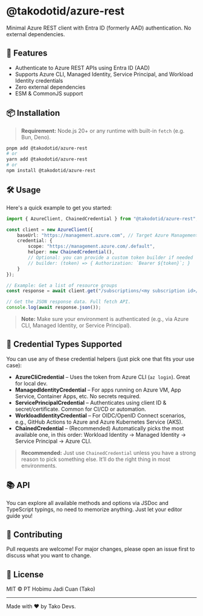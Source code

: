# @takodotid/azure-rest

Minimal Azure REST client with Entra ID (formerly AAD) authentication. No external dependencies.

## 🚀 Features

- Authenticate to Azure REST APIs using Entra ID (AAD)
- Supports Azure CLI, Managed Identity, Service Principal, and Workload Identity credentials
- Zero external dependencies
- ESM & CommonJS support

## 📦 Installation

> **Requirement:** Node.js 20+ or any runtime with built-in `fetch` (e.g. Bun, Deno).

```sh
pnpm add @takodotid/azure-rest
# or
yarn add @takodotid/azure-rest
# or
npm install @takodotid/azure-rest
```

## 🛠️ Usage

Here's a quick example to get you started:

```ts
import { AzureClient, ChainedCredential } from "@takodotid/azure-rest";

const client = new AzureClient({
	baseUrl: "https://management.azure.com", // Target Azure Management REST API endpoint
	credential: {
        scope: "https://management.azure.com/.default",
        helper: new ChainedCredential(),
        // Optional: you can provide a custom token builder if needed
        // builder: (token) => { Authorization: `Bearer ${token}`; }
    }
});

// Example: Get a list of resource groups
const response = await client.get("/subscriptions/<my subscription id>/resourcegroups?api-version=2022-09-01");

// Get the JSON response data. Full fetch API.
console.log(await response.json());
```

> **Note:** Make sure your environment is authenticated (e.g., via Azure CLI, Managed Identity, or Service Principal).

## 🧩 Credential Types Supported

You can use any of these credential helpers (just pick one that fits your use case):

- **AzureCliCredential** – Uses the token from Azure CLI (`az login`). Great for local dev.
- **ManagedIdentityCredential** – For apps running on Azure VM, App Service, Container Apps, etc. No secrets required.
- **ServicePrincipalCredential** – Authenticates using client ID & secret/certificate. Common for CI/CD or automation.
- **WorkloadIdentityCredential** – For OIDC/OpenID Connect scenarios, e.g., GitHub Actions to Azure and Azure Kubernetes Service (AKS).
- **ChainedCredential** – (Recommended) Automatically picks the most available one, in this order: Workload Identity → Managed Identity → Service Principal → Azure CLI.

> **Recommended:** Just use `ChainedCredential` unless you have a strong reason to pick something else. It’ll do the right thing in most environments.

## 📚 API

You can explore all available methods and options via JSDoc and TypeScript typings, no need to memorize anything. Just let your editor guide you!

## 🤝 Contributing
Pull requests are welcome! For major changes, please open an issue first to discuss what you want to change.

## 📄 License
MIT © PT Hobimu Jadi Cuan (Tako)

---

Made with ❤️ by Tako Devs.
